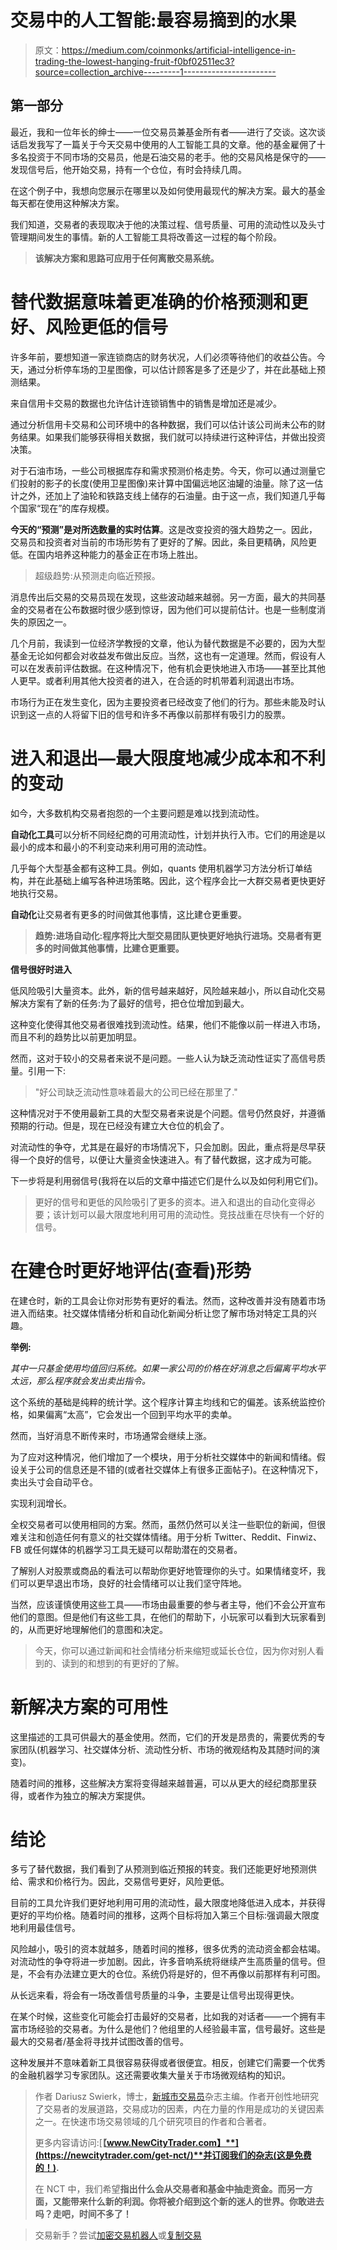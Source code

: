 # 交易中的人工智能:最容易摘到的水果

> 原文：<https://medium.com/coinmonks/artificial-intelligence-in-trading-the-lowest-hanging-fruit-f0bf02511ec3?source=collection_archive---------1----------------------->

## 第一部分

最近，我和一位年长的绅士——一位交易员兼基金所有者——进行了交谈。这次谈话启发我写了一篇关于今天交易中使用的人工智能工具的文章。他的基金雇佣了十多名投资于不同市场的交易员，他是石油交易的老手。他的交易风格是保守的——发现信号后，他开始交易，持有一个仓位，有时会持续几周。

在这个例子中，我想向您展示在哪里以及如何使用最现代的解决方案。最大的基金每天都在使用这种解决方案。

我们知道，交易者的表现取决于他的决策过程、信号质量、可用的流动性以及头寸管理期间发生的事情。新的人工智能工具将改善这一过程的每个阶段。

> **该解决方案和思路可应用于任何离散交易系统。**

# 替代数据意味着更准确的价格预测和更好、风险更低的信号

许多年前，要想知道一家连锁商店的财务状况，人们必须等待他们的收益公告。今天，通过分析停车场的卫星图像，可以估计顾客是多了还是少了，并在此基础上预测结果。

来自信用卡交易的数据也允许估计连锁销售中的销售是增加还是减少。

通过分析信用卡交易和公司环境中的各种数据，我们可以估计该公司尚未公布的财务结果。如果我们能够获得相关数据，我们就可以持续进行这种评估，并做出投资决策。

对于石油市场，一些公司根据库存和需求预测价格走势。今天，你可以通过测量它们投射的影子的长度(使用卫星图像)来计算中国偏远地区油罐的油量。除了这一估计之外，还加上了油轮和铁路支线上储存的石油量。由于这一点，我们知道几乎每个国家“现在”的库存规模。

**今天的“预测”是对所选数量的实时估算**。这是改变投资的强大趋势之一。因此，交易员和投资者对当前的市场形势有了更好的了解。因此，条目更精确，风险更低。在国内培养这种能力的基金正在市场上胜出。

> 超级趋势:从预测走向临近预报。

消息传出后交易的交易员现在发现，这些波动越来越弱。另一方面，最大的共同基金的交易者在公布数据时很少感到惊讶，因为他们可以提前估计。也是一些制度消失的原因之一。

几个月前，我读到一位经济学教授的文章，他认为替代数据是不必要的，因为大型基金无论如何都会对收益发布做出反应。当然，这也有一定道理。然而，假设有人可以在发表前评估数据。在这种情况下，他有机会更快地进入市场——甚至比其他人更早。或者利用其他大投资者的进入，在合适的时机带着利润退出市场。

市场行为正在发生变化，因为主要投资者已经改变了他们的行为。那些未能及时认识到这一点的人将留下旧的信号和许多不再像以前那样有吸引力的股票。

# 进入和退出—最大限度地减少成本和不利的变动

如今，大多数机构交易者抱怨的一个主要问题是难以找到流动性。

**自动化工具**可以分析不同经纪商的可用流动性，计划并执行入市。它们的用途是以最小的成本和最小的不利变动来利用可用的流动性。

几乎每个大型基金都有这种工具。例如，quants 使用机器学习方法分析订单结构，并在此基础上编写各种进场策略。因此，这个程序会比一大群交易者更快更好地执行交易。

**自动化**让交易者有更多的时间做其他事情，这比建仓更重要。

> **趋势:进场自动化:程序将比大型交易团队更快更好地执行进场。交易者有更多的时间做其他事情，比建仓更重要。**

**信号很好时进入**

低风险吸引大量资本。此外，新的信号越来越好，风险越来越小，所以自动化交易解决方案有了新的任务:为了最好的信号，把仓位增加到最大。

这种变化使得其他交易者很难找到流动性。结果，他们不能像以前一样进入市场，而且不利的趋势比以前更加明显。

然而，这对于较小的交易者来说不是问题。一些人认为缺乏流动性证实了高信号质量。引用一下:

> "好公司缺乏流动性意味着最大的公司已经在那里了."

这种情况对于不使用最新工具的大型交易者来说是个问题。信号仍然良好，并遵循预期的行动。但是，现在已经没有建立大仓位的机会了。

对流动性的争夺，尤其是在最好的市场情况下，只会加剧。因此，重点将是尽早获得一个良好的信号，以便让大量资金快速进入。有了替代数据，这才成为可能。

下一步将是利用弱信号(我将在以后的文章中描述它们是什么以及如何利用它们)。

> 更好的信号和更低的风险吸引了更多的资本。进入和退出的自动化变得必要；该计划可以最大限度地利用可用的流动性。竞技战重在尽快有一个好的信号。

# 在建仓时更好地评估(查看)形势

在建仓时，新的工具会让你对形势有更好的看法。然而，这种改善并没有随着市场进入而结束。社交媒体情绪分析和自动化新闻分析让您了解市场对特定工具的兴趣。

**举例:**

*其中一只基金使用均值回归系统。如果一家公司的价格在好消息之后偏离平均水平太远，那么程序就会发出卖出指令。*

这个系统的基础是纯粹的统计学。这个程序计算主均线和它的偏差。该系统监控价格，如果偏离“太高”，它会发出一个回到平均水平的卖单。

然而，当好消息不断传来时，市场通常会继续上涨。

为了应对这种情况，他们增加了一个模块，用于分析社交媒体中的新闻和情绪。假设关于公司的信息还是不错的(或者社交媒体上有很多正面帖子)。在这种情况下，卖出头寸会自动平仓。

实现利润增长。

全权交易者可以使用相同的方案。然而，虽然仍然可以关注一些职位的新闻，但很难关注和创造任何有意义的社交媒体情绪。用于分析 Twitter、Reddit、Finwiz、FB 或任何媒体的机器学习工具无疑可以帮助潜在的交易者。

了解别人对股票或商品的看法可以帮助你更好地管理你的头寸。如果情绪变坏，我们可以更早退出市场，良好的社会情绪可以让我们坚守阵地。

当然，应该谨慎使用这些工具——市场由最重要的参与者主导，他们不会公开宣布他们的意图。但是他们有这些工具，在他们的帮助下，小玩家可以看到大玩家看到的，从而更好地理解他们的意图和决定。

> 今天，你可以通过新闻和社会情绪分析来缩短或延长仓位，因为你对别人看到的、读到的和想到的有更好的了解。

# **新解决方案的可用性**

这里描述的工具可供最大的基金使用。然而，它们的开发是昂贵的，需要优秀的专家团队(机器学习、社交媒体分析、流动性分析、市场的微观结构及其随时间的演变)。

随着时间的推移，这些解决方案将变得越来越普遍，可以从更大的经纪商那里获得，或者作为独立的解决方案提供。

# **结论**

多亏了替代数据，我们看到了从预测到临近预报的转变。我们还能更好地预测供给、需求和价格行为。因此，交易信号更好，风险更低。

目前的工具允许我们更好地利用可用的流动性，最大限度地降低进入成本，并获得更好的平均价格。随着时间的推移，这两个目标将加入第三个目标:强调最大限度地利用最佳信号。

风险越小，吸引的资本就越多，随着时间的推移，很多优秀的流动资金都会枯竭。对流动性的争夺将进一步加剧。因此，许多音响系统将继续产生高质量的信号。但是，不会有办法建立更大的仓位。系统仍将是好的，但不再像以前那样有利可图。

从长远来看，将会有一场改善信号质量的斗争，主要是让信号出现得更快。

在某个时候，这些变化可能会打击最好的交易者，比如我的对话者——一个拥有丰富市场经验的交易者。为什么是他们？他组里的人经验最丰富，信号最好。这些是最大的交易者/基金将寻找并试图改善的信号。

这种发展并不意味着新工具很容易获得或者很便宜。相反，创建它们需要一个优秀的金融机器学习专家团队。这还需要收集大量关于市场微观结构的知识。

> 作者 Dariusz Swierk，博士，[新城市交易员](https://newcitytrader.com/articles/)杂志主编。作者开创性地研究了交易者的发展道路，交易成功的因素，内在力量的作用是成功的关键因素之一。在快速市场交易领域的几个研究项目的作者和合著者。
> 
> 更多内容请访问:[**【www.NewCityTrader.com】**](https://newcitytrader.com/get-nct/)**并订阅我们的杂志(这是免费的！).**
> 
> 在 NCT 中，我们希望**指出什么会从交易者和基金中抽走资金。而另一方面，又能带来什么新的利润。你将被介绍到这个新的迷人的世界。你敢进去吗？走吧，时间不多了！**

> 交易新手？尝试[加密交易机器人](/coinmonks/crypto-trading-bot-c2ffce8acb2a)或[复制交易](/coinmonks/top-10-crypto-copy-trading-platforms-for-beginners-d0c37c7d698c)